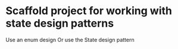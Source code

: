# Scaffold project for working with state design patterns
Use an enum design
Or use the State design pattern
